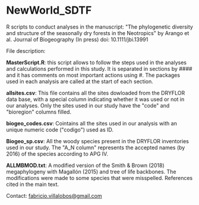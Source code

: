 # NewWorld_SDTF
R scripts to conduct analyses in the manuscript: "The phylogenetic diversity and structure of the seasonally dry forests in the Neotropics" by Arango et al. Journal of Biogeography (In press) doi: 10.1111/jbi.13991

File description: 

**MasterScript.R**: this script allows to follow the steps used in the analyses and calculations performed in this study. It is separated in sections by #### and it has comments on most important actions using #. The packages used in each analysis are called at the start of each section.


**allsites.csv**: This file contains all the sites dowloaded from the DRYFLOR data base, with a special column indicating whether it was used or not in our analyses. Only the sites used in our study have the "code" and "bioregion" columns filled.

**biogeo_codes.csv**: Cointains all the sites used in our analysis with an unique numeric code ("codigo") used as ID. 

**Biogeo_sp.csv**: All the woody species present in the DRYFLOR inventories used in our study. The "A_N column" represents the accepted names (by 2016) of the species according to APG IV.

**ALLMBMOD.txt**: A modified version of the Smith & Brown (2018) megaphylogeny with Magallón (2015) and tree of life backbones. The modifications were made to some species that were misspelled. References cited in the main text.

Contact: fabricio.villalobos@gmail.com
